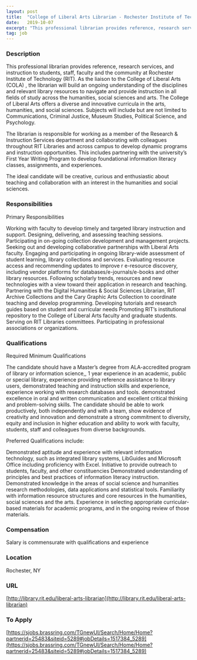 ```yaml
---
layout: post
title:  "College of Liberal Arts Librarian - Rochester Institute of Technology (RIT)"
date:   2019-10-07
excerpt: "This professional librarian provides reference, research services, and instruction to students, staff, faculty and the community at Rochester Institute of Technology (RIT). As the liaison to the College of Liberal Arts (COLA) , the librarian will build an ongoing understanding of the disciplines and relevant library resources to navigate and..."
tag: job
---
```


### Description   

This professional librarian provides reference, research services, and instruction to students, staff, faculty and the community at Rochester Institute of Technology (RIT).  As the liaison to the College of Liberal Arts (COLA) , the librarian will build an ongoing understanding of the disciplines and relevant library resources to navigate and provide instruction in all fields of study across the humanities, social sciences and arts. The College of Liberal Arts offers a diverse and innovative curricula in the arts, humanities, and social sciences. Subjects will include but are not limited to Communications, Criminal Justice, Museum Studies, Political Science, and Psychology.

The librarian is responsible for working as a member of the Research & Instruction Services department and collaborating with colleagues throughout RIT Libraries and across campus to develop dynamic programs and instruction opportunities. This includes partnering with the university’s First Year Writing Program to develop foundational information literacy classes, assignments, and experiences.

The ideal candidate will be creative, curious and enthusiastic about teaching and collaboration with an interest in the humanities and social sciences.


### Responsibilities   

Primary Responsibilities  

Working with faculty to develop timely and targeted library instruction and support.
Designing, delivering, and assessing teaching sessions. 
Participating in on-going collection development and management projects.
Seeking out and developing collaborative partnerships with Liberal Arts faculty. 
Engaging and participating in ongoing library-wide assessment of student learning, library collections and services.
Evaluating resource access and recommending updates  to improve r e-resource discovery, including vendor platforms for databases/e-journals/e-books and other library resources.
Following scholarly trends, resources and new technologies with a view toward their application in research and teaching.
Partnering with the Digital Humanities & Social Sciences Librarian, RIT Archive Collections and the Cary Graphic Arts Collection to coordinate teaching and develop programming.
Developing tutorials and research guides based on student and curricular needs
Promoting RIT’s institutional repository to the College of Liberal Arts faculty and graduate students. 
Serving on RIT Libraries committees.
Participating in professional associations or organizations.


### Qualifications   

Required Minimum Qualifications

The candidate should have a Master’s degree from ALA-accredited program of library or information science,, 1 year experience in an academic, public or special library, experience providing reference assistance to library users, demonstrated teaching and instruction skills and experience, experience working with research databases and tools. demonstrated excellence in oral and written communication and excellent critical thinking and problem-solving skills.  The candidate should be able to work productively, both independently and with a team, show evidence of creativity and innovation and demonstrate a strong commitment to diversity, equity and inclusion in higher education and ability to work with faculty, students, staff and colleagues from diverse backgrounds.

Preferred Qualifications include:  

Demonstrated aptitude and experience with relevant information technology, such as integrated library systems, LibGuides and Microsoft Office including proficiency with Excel.
Initiative to provide outreach to students, faculty, and other constituencies
Demonstrated understanding of principles and best practices of information literacy instruction.
Demonstrated knowledge in the areas of social science and humanities research methodologies, data applications and statistical tools.
Familiarity with information resource structures and core resources in the humanities, social sciences and the arts.
Experience in selecting appropriate curricular-based materials for academic programs, and in the ongoing review of those materials.


### Compensation   

Salary is commensurate with qualifications and experience


### Location   

Rochester, NY


### URL   

[http://library.rit.edu/liberal-arts-librarian](http://library.rit.edu/liberal-arts-librarian)

### To Apply   

[https://sjobs.brassring.com/TGnewUI/Search/Home/Home?partnerid=25483&siteid=5289#jobDetails=1517384_5289](https://sjobs.brassring.com/TGnewUI/Search/Home/Home?partnerid=25483&siteid=5289#jobDetails=1517384_5289)





